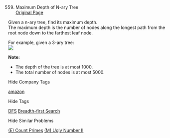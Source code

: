 559. Maximum Depth of N-ary Tree  
[Original Page](https://leetcode.com/problems/maximum-depth-of-n-ary-tree/)

Given a n-ary tree, find its maximum depth.  
The maximum depth is the number of nodes along the longest path from the root node down to the farthest leaf node.  

For example, given a 3-ary tree:   
![](https://assets.leetcode.com/uploads/2018/10/12/narytreeexample.png)  
 
**Note:**
* The depth of the tree is at most 1000.
* The total number of nodes is at most 5000.

<div>

<div id="company_tags" class="btn btn-xs btn-warning">Hide Company Tags</div>

<span class="hidebutton" style="display: inline;">[amazon](/company/amazon/)</span></div>

<div>

<div id="tags" class="btn btn-xs btn-warning">Hide Tags</div>

<span class="hidebutton" style="display: inline;">[DFS](/tag/dfs/) [Breadth-first Search](/tag/breadth-first-search/) </span></div>

<div>

<div id="similar" class="btn btn-xs btn-warning">Hide Similar Problems</div>

<span class="hidebutton" style="display: inline;">[(E) Count Primes](/problems/count-primes/) [(M) Ugly Number II](/problems/ugly-number-ii/)</span></div>